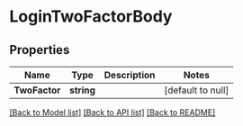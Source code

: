 # LoginTwoFactorBody

## Properties
Name | Type | Description | Notes
------------ | ------------- | ------------- | -------------
**TwoFactor** | **string** |  | [default to null]

[[Back to Model list]](../README.md#documentation-for-models) [[Back to API list]](../README.md#documentation-for-api-endpoints) [[Back to README]](../README.md)


